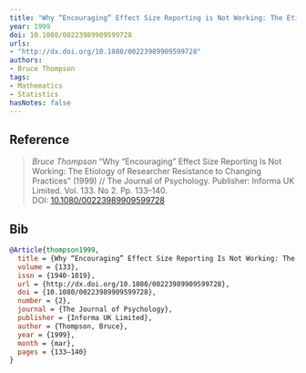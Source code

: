 ```yaml
---
title: "Why “Encouraging” Effect Size Reporting is Not Working: The Etiology of Researcher Resistance to Changing Practices"
year: 1999
doi: 10.1080/00223989909599728
urls:
- "http://dx.doi.org/10.1080/00223989909599728"
authors:
- Bruce Thompson
tags:
- Mathematics
- Statistics
hasNotes: false
---
```


## Reference

> <i>Bruce Thompson</i> “Why “Encouraging” Effect Size Reporting Is Not Working: The Etiology of Researcher Resistance to Changing Practices” (1999) // The Journal of Psychology. Publisher: Informa UK Limited. Vol.&nbsp;133. No&nbsp;2. Pp.&nbsp;133–140. DOI:&nbsp;<a href='https://doi.org/10.1080/00223989909599728'>10.1080/00223989909599728</a>

## Bib

```bib
@Article{thompson1999,
  title = {Why “Encouraging” Effect Size Reporting Is Not Working: The Etiology of Researcher Resistance to Changing Practices},
  volume = {133},
  issn = {1940-1019},
  url = {http://dx.doi.org/10.1080/00223989909599728},
  doi = {10.1080/00223989909599728},
  number = {2},
  journal = {The Journal of Psychology},
  publisher = {Informa UK Limited},
  author = {Thompson, Bruce},
  year = {1999},
  month = {mar},
  pages = {133–140}
}
```

